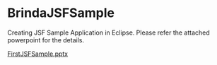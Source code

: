 # BrindaJSFSample
Creating JSF Sample Application in Eclipse. Please refer the attached powerpoint for the details.

[FirstJSFSample.pptx](https://github.com/Brindasiva/BrindaJSFSample/files/12580380/FirstJSFSample.pptx)
